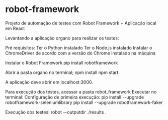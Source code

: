 # robot-framework
Projeto de automação de testes com Robot Framework + Aplicação local em React 

Levantando a aplicação organo para realizar os testes:

Pré requisitos: 
Ter o Python instalado
Ter o Node.js instalado
Instalar o ChromeDriver de acordo com a versão do Chrome instalado na máquina

Instalar o Robot Framework
pip install robotframework

Abrir a pasta organo no terminal;
npm install
npm start

A aplicação deve abrir em localhost:3000.





Para execução dos testes, acessar a pasta robot_framework
Executar no terminal:
Configuração de primeira execução:
pip install --upgrade robotframework-seleniumlibrary
pip install --upgrade robotframework-faker

Execução dos testes:
robot --outputdir ./results .
